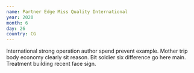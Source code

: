 ```yaml
---
name: Partner Edge Miss Quality International
year: 2020
month: 6
day: 26
country: CG
---
```

International strong operation author spend prevent example. Mother trip body economy clearly sit reason. Bit soldier six difference go here main. Treatment building recent face sign.